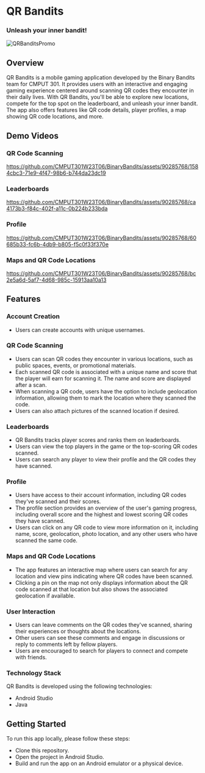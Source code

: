 # QR Bandits
###  Unleash your inner bandit!
![QRBanditsPromo](https://github.com/CMPUT301W23T06/BinaryBandits/assets/90285768/34d43572-8d2b-4003-9a8b-f1c8832a6418)

## Overview
QR Bandits is a mobile gaming application developed by the Binary Bandits team for CMPUT 301. 
It provides users with an interactive and engaging gaming experience centered around scanning QR codes they encounter in their daily lives. 
With QR Bandits, you'll be able to explore new locations, compete for the top spot on the leaderboard, and unleash your inner bandit.
The app also offers features like QR code details, player profiles, a map showing QR code locations, and more. 

## Demo Videos

### QR Code Scanning
https://github.com/CMPUT301W23T06/BinaryBandits/assets/90285768/1584cbc3-71e9-4f47-98b6-b744da23dc19

### Leaderboards
https://github.com/CMPUT301W23T06/BinaryBandits/assets/90285768/ca4173b3-f84c-402f-a11c-0b224b233bda

### Profile
https://github.com/CMPUT301W23T06/BinaryBandits/assets/90285768/60685b33-fc6b-4db9-b805-f5c0f33f370e

### Maps and QR Code Locations
https://github.com/CMPUT301W23T06/BinaryBandits/assets/90285768/bc2e5a6d-5af7-4d68-985c-15913aa10a13

## Features

### Account Creation
- Users can create accounts with unique usernames.

### QR Code Scanning
- Users can scan QR codes they encounter in various locations, such as public spaces, events, or promotional materials.
- Each scanned QR code is associated with a unique name and score that the player will earn for scanning it. The name and score are displayed after a scan.
- When scanning a QR code, users have the option to include geolocation information, allowing them to mark the location where they scanned the code.
- Users can also attach pictures of the scanned location if desired.

### Leaderboards
- QR Bandits tracks player scores and ranks them on leaderboards.
- Users can view the top players in the game or the top-scoring QR codes scanned.
- Users can search any player to view their profile and the QR codes they have scanned.

### Profile
- Users have access to their account information, including QR codes they've scanned and their scores.
- The profile section provides an overview of the user's gaming progress, including overall score and the highest and lowest scoring QR codes they have scanned.
- Users can click on any QR code to view more information on it, including name, score, geolocation, photo location, and any other users who have scanned the same code.

### Maps and QR Code Locations
- The app features an interactive map where users can search for any location and view pins indicating where QR codes have been scanned.
- Clicking a pin on the map not only displays information about the QR code scanned at that location but also shows the associated geolocation if available.

### User Interaction 
- Users can leave comments on the QR codes they've scanned, sharing their experiences or thoughts about the locations.
- Other users can see these comments and engage in discussions or reply to comments left by fellow players.
- Users are encouraged to search for players to connect and compete with friends.

### Technology Stack
QR Bandits is developed using the following technologies:

- Android Studio
- Java

## Getting Started
To run this app locally, please follow these steps:

- Clone this repository.
- Open the project in Android Studio.
- Build and run the app on an Android emulator or a physical device.

